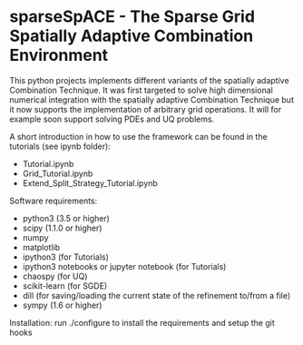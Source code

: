 # sparseSpACE - The Sparse Grid Spatially Adaptive Combination Environment

This python projects implements different variants of the spatially adaptive Combination Technique. 
It was first targeted to solve high dimensional numerical integration with the spatially adaptive Combination Technique but it now supports the implementation of arbitrary grid operations.
It will for example soon support solving PDEs and UQ problems.

A short introduction in how to use the framework can be found in the tutorials (see ipynb folder):
- Tutorial.ipynb
- Grid_Tutorial.ipynb
- Extend_Split_Strategy_Tutorial.ipynb

Software requirements:
- python3 (3.5 or higher)
- scipy (1.1.0 or higher)
- numpy
- matplotlib
- ipython3 (for Tutorials)
- ipython3 notebooks or jupyter notebook (for Tutorials)
- chaospy (for UQ)
- scikit-learn (for SGDE)
- dill (for saving/loading the current state of the refinement to/from a file)
- sympy (1.6 or higher)

Installation:
run ./configure to install the requirements and setup the git hooks
